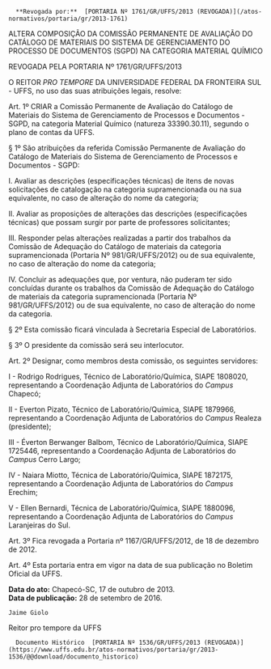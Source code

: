       **Revogada por:**  [PORTARIA Nº 1761/GR/UFFS/2013 (REVOGADA)](/atos-normativos/portaria/gr/2013-1761) 

   ALTERA COMPOSIÇÃO DA COMISSÃO PERMANENTE DE AVALIAÇÃO DO CATÁLOGO DE MATERIAIS DO SISTEMA DE GERENCIAMENTO DO PROCESSO DE DOCUMENTOS (SGPD) NA CATEGORIA MATERIAL QUÍMICO  

REVOGADA PELA PORTARIA Nº 1761/GR/UFFS/2013

 O REITOR *PRO TEMPORE* DA UNIVERSIDADE FEDERAL DA FRONTEIRA SUL - UFFS, no uso das suas atribuições legais, resolve:

 Art. 1º CRIAR a Comissão Permanente de Avaliação do Catálogo de Materiais do Sistema de Gerenciamento de Processos e Documentos - SGPD, na categoria Material Químico (natureza 33390.30.11), segundo o plano de contas da UFFS.

 § 1º São atribuições da referida Comissão Permanente de Avaliação do Catálogo de Materiais do Sistema de Gerenciamento de Processos e Documentos - SGPD:

 I. Avaliar as descrições (especificações técnicas) de itens de novas solicitações de catalogação na categoria supramencionada ou na sua equivalente, no caso de alteração do nome da categoria;

 II. Avaliar as proposições de alterações das descrições (especificações técnicas) que possam surgir por parte de professores solicitantes;

 III. Responder pelas alterações realizadas a partir dos trabalhos da Comissão de Adequação do Catálogo de materiais da categoria supramencionada (Portaria Nº 981/GR/UFFS/2012) ou de sua equivalente, no caso de alteração do nome da categoria;

 IV. Concluir as adequações que, por ventura, não puderam ter sido concluídas durante os trabalhos da Comissão de Adequação do Catálogo de materiais da categoria supramencionada (Portaria Nº 981/GR/UFFS/2012) ou de sua equivalente, no caso de alteração do nome da categoria.

 § 2º Esta comissão ficará vinculada à Secretaria Especial de Laboratórios.

 § 3º O presidente da comissão será seu interlocutor.

 Art. 2º Designar, como membros desta comissão, os seguintes servidores:

 I - Rodrigo Rodrigues, Técnico de Laboratório/Química, SIAPE 1808020, representando a Coordenação Adjunta de Laboratórios do *Campus* Chapecó;

 II - Everton Pizato, Técnico de Laboratório/Química, SIAPE 1879966, representando a Coordenação Adjunta de Laboratórios do *Campus* Realeza (presidente);

 III - Éverton Berwanger Balbom, Técnico de Laboratório/Química, SIAPE 1725446, representando a Coordenação Adjunta de Laboratórios do *Campus* Cerro Largo;

 IV - Naiara Miotto, Técnica de Laboratório/Química, SIAPE 1872175, representando a Coordenação Adjunta de Laboratórios do *Campus* Erechim;

 V - Ellen Bernardi, Técnica de Laboratório/Química, SIAPE 1880096, representando a Coordenação Adjunta de Laboratórios do *Campus* Laranjeiras do Sul.

 Art. 3º Fica revogada a Portaria nº 1167/GR/UFFS/2012, de 18 de dezembro de 2012.

 Art. 4º Esta portaria entra em vigor na data de sua publicação no Boletim Oficial da UFFS.

  

   **Data do ato:** Chapecó-SC, 17 de outubro de 2013.   
 **Data de publicação:**  28 de setembro de 2016. 

    Jaime Giolo   
 Reitor pro tempore da UFFS 

      Documento Histórico  [PORTARIA Nº 1536/GR/UFFS/2013 (REVOGADA)](https://www.uffs.edu.br/atos-normativos/portaria/gr/2013-1536/@@download/documento_historico)     
      
